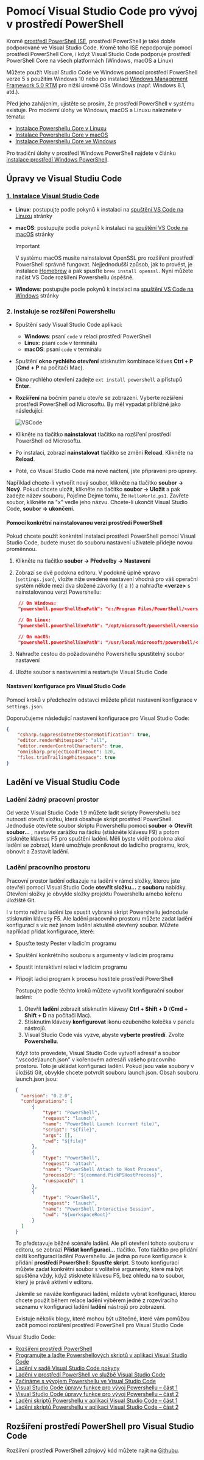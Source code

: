 # <a name="using-visual-studio-code-for-powershell-development"></a>Pomocí Visual Studio Code pro vývoj v prostředí PowerShell

Kromě [prostředí PowerShell ISE][ise], prostředí PowerShell je také dobře podporované ve Visual Studio Code.
Kromě toho ISE nepodporuje pomocí prostředí PowerShell Core, i když Visual Studio Code podporuje prostředí PowerShell Core na všech platformách (Windows, macOS a Linux)

Můžete použít Visual Studio Code ve Windows pomocí prostředí PowerShell verze 5 s použitím Windows 10 nebo po instalaci [Windows Management Framework 5.0 RTM](https://www.microsoft.com/en-us/download/details.aspx?id=50395) pro nižší úrovně OSs Windows (např. Windows 8.1, atd.).

Před jeho zahájením, ujistěte se prosím, že prostředí PowerShell v systému existuje.
Pro moderní úlohy ve Windows, macOS a Linuxu naleznete v tématu:

- [Instalace Powershellu Core v Linuxu][install-pscore-linux]
- [Instalace Powershellu Core v macOS][install-pscore-macos]
- [Instalace Powershellu Core ve Windows][install-pscore-windows]

Pro tradiční úlohy v prostředí Windows PowerShell najdete v článku [instalace prostředí Windows PowerShell][install-winps].

## <a name="editing-with-visual-studio-code"></a>Úpravy ve Visual Studiu Code

### <a name="1-installing-visual-studio-codehttpscodevisualstudiocomdocssetupsetup-overview"></a>[1. Instalace Visual Studio Code](https://code.visualstudio.com/Docs/setup/setup-overview)

- **Linux**: postupujte podle pokynů k instalaci na [spuštění VS Code na Linuxu](https://code.visualstudio.com/docs/setup/linux) stránky

- **macOS**: postupujte podle pokynů k instalaci na [spuštění VS Code na macOS](https://code.visualstudio.com/docs/setup/mac) stránky

  > [!IMPORTANT]
  > V systému macOS musíte nainstalovat OpenSSL pro rozšíření prostředí PowerShell správně fungovat.
  > Nejjednodušší způsob, jak to provést, je instalace [Homebrew](http://brew.sh/) a pak spusťte `brew install openssl`.
  > Nyní můžete načíst VS Code rozšíření Powershellu úspěšně.

- **Windows**: postupujte podle pokynů k instalaci na [spuštění VS Code na Windows](https://code.visualstudio.com/docs/setup/windows) stránky

### <a name="2-installing-powershell-extension"></a>2. Instaluje se rozšíření Powershellu

- Spuštění sady Visual Studio Code aplikaci:
  - **Windows**: psaní `code` v relaci prostředí PowerShell
  - **Linux**: psaní `code` v terminálu
  - **macOS**: psaní `code` v terminálu

- Spuštění **okno rychlého otevření** stisknutím kombinace kláves **Ctrl + P** (**Cmd + P** na počítači Mac).
- Okno rychlého otevření zadejte `ext install powershell` a přístupů **Enter**.
- **Rozšíření** na bočním panelu otevře se zobrazení. Vyberte rozšíření prostředí PowerShell od Microsoftu.
  By měl vypadat přibližně jako následující:

  ![VSCode](../../images/vscode.png)

- Klikněte na tlačítko **nainstalovat** tlačítko na rozšíření prostředí PowerShell od Microsoftu.
- Po instalaci, zobrazí **nainstalovat** tlačítko se změní **Reload**.
  Klikněte na **Reload**.
- Poté, co Visual Studio Code má nové načtení, jste připraveni pro úpravy.

Například chcete-li vytvořit nový soubor, klikněte na tlačítko **soubor -> Nový**.
Pokud chcete uložit, klikněte na tlačítko **soubor -> Uložit** a pak zadejte název souboru, Pojďme Dejme tomu, že `HelloWorld.ps1`.
Zavřete soubor, klikněte na "x" vedle jeho názvu.
Chcete-li ukončit Visual Studio Code, **soubor -> ukončení**.

#### <a name="using-a-specific-installed-version-of-powershell"></a>Pomocí konkrétní nainstalovanou verzi prostředí PowerShell

Pokud chcete použít konkrétní instalaci prostředí PowerShell pomocí Visual Studio Code, budete muset do souboru nastavení uživatele přidejte novou proměnnou.

1. Klikněte na tlačítko **soubor -> Předvolby -> Nastavení**
1. Zobrazí se dvě podokna editoru.
   V podokně úplně vpravo (`settings.json`), vložte níže uvedené nastavení vhodná pro váš operační systém někde mezi dva složené závorky (`{` a `}`) a nahraďte **\<verze\>** s nainstalovanou verzí Powershellu:

   ```json
    // On Windows:
    "powershell.powerShellExePath": "c:/Program Files/PowerShell/<version>/pwsh.exe"

    // On Linux:
    "powershell.powerShellExePath": "/opt/microsoft/powershell/<version>/pwsh"

    // On macOS:
    "powershell.powerShellExePath": "/usr/local/microsoft/powershell/<version>/pwsh"
   ```

1. Nahraďte cestou do požadovaného Powershellu spustitelný soubor nastavení
1. Uložte soubor s nastaveními a restartujte Visual Studio Code

#### <a name="configuration-settings-for-visual-studio-code"></a>Nastavení konfigurace pro Visual Studio Code

Pomocí kroků v předchozím odstavci můžete přidat nastavení konfigurace v `settings.json`.

Doporučujeme následující nastavení konfigurace pro Visual Studio Code:

```json
{
    "csharp.suppressDotnetRestoreNotification": true,
    "editor.renderWhitespace": "all",
    "editor.renderControlCharacters": true,
    "omnisharp.projectLoadTimeout": 120,
    "files.trimTrailingWhitespace": true
}
```

## <a name="debugging-with-visual-studio-code"></a>Ladění ve Visual Studiu Code

### <a name="no-workspace-debugging"></a>Ladění žádný pracovní prostor

Od verze Visual Studio Code 1.9 můžete ladit skripty Powershellu bez nutnosti otevřít složku, která obsahuje skript prostředí PowerShell.
Jednoduše otevřete soubor skriptu Powershellu pomocí **soubor -> Otevřít soubor...** , nastavte zarážku na řádku (stiskněte klávesu F9) a potom stiskněte klávesu F5 pro spuštění ladění.
Měli byste vidět podokna akcí ladění se zobrazí, které umožňuje proniknout do ladicího programu, krok, obnovit a Zastavit ladění.

### <a name="workspace-debugging"></a>Ladění pracovního prostoru

Pracovní prostor ladění odkazuje na ladění v rámci složky, kterou jste otevřeli pomocí Visual Studio Code **otevřít složku...**  z **souboru** nabídky.
Otevření složky je obvykle složky projektu Powershellu a/nebo kořenu úložiště Git.

I v tomto režimu ladění lze spustit vybrané skript Powershellu jednoduše stisknutím klávesy F5.
Ale ladění pracovního prostoru můžete zadat ladění konfigurací s víc než jenom ladění aktuálně otevřený soubor.
Můžete například přidat konfigurace, které:

- Spusťte testy Pester v ladicím programu
- Spuštění konkrétního souboru s argumenty v ladicím programu
- Spustit interaktivní relaci v ladicím programu
- Připojit ladicí program k procesu hostitele prostředí PowerShell

  Postupujte podle těchto kroků můžete vytvořit konfigurační soubor ladění:

  1. Otevřít **ladění** zobrazit stisknutím klávesy **Ctrl + Shift + D** (**Cmd + Shift + D** na počítači Mac).
  2. Stisknutím klávesy **konfigurovat** ikonu ozubeného kolečka v panelu nástrojů.
  3. Visual Studio Code vás vyzve, abyste **vyberte prostředí**.
  Zvolte **Powershellu**.

  Když toto provedete, Visual Studio Code vytvoří adresář a soubor ".vscode\launch.json" v kořenovém adresáři vašeho pracovního prostoru.
  Toto je ukládat konfiguraci ladění. Pokud jsou vaše soubory v úložišti Git, obvykle chcete potvrdit souboru launch.json.
  Obsah souboru launch.json jsou:

  ```json
  {
    "version": "0.2.0",
    "configurations": [
        {
            "type": "PowerShell",
            "request": "launch",
            "name": "PowerShell Launch (current file)",
            "script": "${file}",
            "args": [],
            "cwd": "${file}"
        },
        {
            "type": "PowerShell",
            "request": "attach",
            "name": "PowerShell Attach to Host Process",
            "processId": "${command.PickPSHostProcess}",
            "runspaceId": 1
        },
        {
            "type": "PowerShell",
            "request": "launch",
            "name": "PowerShell Interactive Session",
            "cwd": "${workspaceRoot}"
        }
    ]
  }
  ```

  To představuje běžné scénáře ladění.
  Ale při otevření tohoto souboru v editoru, se zobrazí **Přidat konfiguraci...**  tlačítko.
  Toto tlačítko pro přidání další konfiguraci ladění Powershellu. Je jedna po ruce konfigurace k přidání **prostředí PowerShell: Spusťte skript**.
  S touto konfigurací můžete zadat konkrétní soubor s volitelné argumenty, které má být spuštěna vždy, když stisknete klávesu F5, bez ohledu na to soubor, který je právě aktivní v editoru.

  Jakmile se naváže konfiguraci ladění, můžete vybrat konfiguraci, kterou chcete použít během relace ladění výběrem jedné z rozevíracího seznamu v konfiguraci ladění **ladění** nástrojů pro zobrazení.

  Existuje několik blogy, které mohou být užitečné, které vám pomůžou začít pomocí rozšíření prostředí PowerShell pro Visual Studio Code

Visual Studio Code:

- [Rozšíření prostředí PowerShell][ps-extension]
- [Programujte a laďte Powershellových skriptů v aplikaci Visual Studio Code][debug]
- [Ladění v sadě Visual Studio Code pokyny][vscode-guide]
- [Ladění v prostředí PowerShell ve službě Visual Studio Code][ps-vscode]
- [Začínáme s vývojem Powershellu ve Visual Studio Code][getting-started]
- [Visual Studio Code úpravy funkce pro vývoj Powershellu – část 1][editing-part1]
- [Visual Studio Code úpravy funkce pro vývoj Powershellu – část 2][editing-part2]
- [Ladění skriptů Powershellu v aplikaci Visual Studio Code – část 1][debugging-part1]
- [Ladění skriptů Powershellu v aplikaci Visual Studio Code – část 2][debugging-part2]

[ise]: ../ise-guide.md
[install-pscore-linux]:  ../../setup/Installing-PowerShell-Core-on-Linux.md
[install-pscore-macos]:  ../../setup/Installing-PowerShell-Core-on-macOS.md
[install-pscore-windows]: ../../setup/Installing-PowerShell-Core-on-Windows.md
[install-winps]: ../../setup/Installing-Windows-PowerShell.md
[ps-extension]: https://blogs.msdn.microsoft.com/cdndevs/2015/12/11/visual-studio-code-powershell-extension/
[debug]: https://blogs.msdn.microsoft.com/powershell/2015/11/16/announcing-powershell-language-support-for-visual-studio-code-and-more/
[vscode-guide]: https://johnpapa.net/debugging-with-visual-studio-code/
[ps-vscode]: https://github.com/PowerShell/vscode-powershell/tree/master/examples
[getting-started]: https://blogs.technet.microsoft.com/heyscriptingguy/2016/12/05/get-started-with-powershell-development-in-visual-studio-code/
[editing-part1]: https://blogs.technet.microsoft.com/heyscriptingguy/2017/01/11/visual-studio-code-editing-features-for-powershell-development-part-1/
[editing-part2]: https://blogs.technet.microsoft.com/heyscriptingguy/2017/01/12/visual-studio-code-editing-features-for-powershell-development-part-2/
[debugging-part1]: https://blogs.technet.microsoft.com/heyscriptingguy/2017/02/06/debugging-powershell-script-in-visual-studio-code-part-1/
[debugging-part2]: https://blogs.technet.microsoft.com/heyscriptingguy/2017/02/13/debugging-powershell-script-in-visual-studio-code-part-2/

## <a name="powershell-extension-for-visual-studio-code"></a>Rozšíření prostředí PowerShell pro Visual Studio Code

Rozšíření prostředí PowerShell zdrojový kód můžete najít na [Githubu](https://github.com/PowerShell/vscode-powershell).
